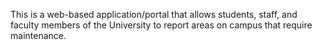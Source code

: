 This is a web-based application/portal that allows students, staff, and faculty members of the University to report areas on campus that require maintenance.
